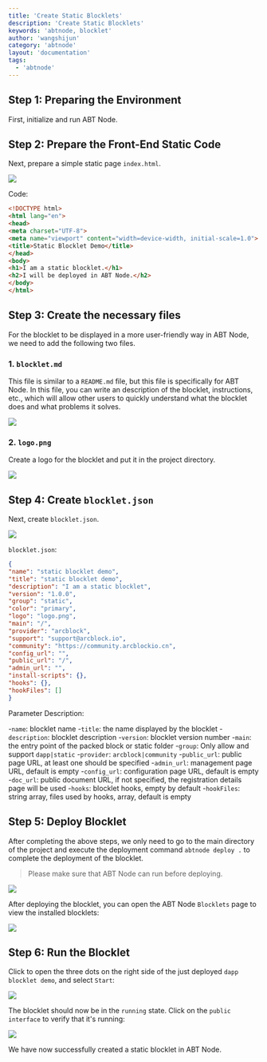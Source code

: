 ```yaml
---
title: 'Create Static Blocklets'
description: 'Create Static Blocklets'
keywords: 'abtnode, blocklet'
author: 'wangshijun'
category: 'abtnode'
layout: 'documentation'
tags:
  - 'abtnode'
---
```


## Step 1: Preparing the Environment

First, initialize and run ABT Node.

## Step 2: Prepare the Front-End Static Code

Next, prepare a simple static page `index.html`.

![](./images/create-static-blocklet-1.png)

Code:

```html
<!DOCTYPE html>
<html lang="en">
<head>
<meta charset="UTF-8">
<meta name="viewport" content="width=device-width, initial-scale=1.0">
<title>Static Blocklet Demo</title>
</head>
<body>
<h1>I am a static blocklet.</h1>
<h2>I will be deployed in ABT Node.</h2>
</body>
</html>
```

## Step 3: Create the necessary files

For the blocklet to be displayed in a more user-friendly way in ABT Node, we need to add the following two files.

### 1. `blocklet.md`

This file is similar to a `README.md` file, but this file is specifically for ABT Node. In this file, you can write an description of the blocklet, instructions, etc., which will allow other users to quickly understand what the blocklet does and what problems it solves.

![](./images/create-static-blocklet-2.png)

### 2. `logo.png`

Create a logo for the blocklet and put it in the project directory.

![](./images/create-static-blocklet-3.png)

## Step 4: Create `blocklet.json`

Next, create `blocklet.json`.

![](./images/create-static-blocklet-4.png)

`blocklet.json`:

```json
{
"name": "static blocklet demo",
"title": "static blocklet demo",
"description": "I am a static blocklet",
"version": "1.0.0",
"group": "static",
"color": "primary",
"logo": "logo.png",
"main": "/",
"provider": "arcblock",
"support": "support@arcblock.io",
"community": "https://community.arcblockio.cn",
"config_url": "",
"public_url": "/",
"admin_url": "",
"install-scripts": {},
"hooks": {},
"hookFiles": []
}
```

Parameter Description:

-`name`: blocklet name
-`title`: the name displayed by the blocklet
-`description`: blocklet description
-`version`: blocklet version number
-`main`: the entry point of the packed block or static folder
-`group`: Only allow and support `dapp|static`
-`provider`: `arcblock|community`
-`public_url`: public page URL, at least one should be specified
-`admin_url`: management page URL, default is empty
-`config_url`: configuration page URL, default is empty
-`doc_url`: public document URL, if not specified, the registration details page will be used
-`hooks`: blocklet hooks, empty by default
-`hookFiles`: string array, files used by hooks, array, default is empty


## Step 5: Deploy Blocklet

After completing the above steps, we only need to go to the main directory of the project and execute the deployment command `abtnode deploy .` to complete the deployment of the blocklet.

> Please make sure that ABT Node can run before deploying.

![](./images/create-static-blocklet-5.png)

After deploying the blocklet, you can open the ABT Node `Blocklets` page to view the installed blocklets:

![](./images/create-static-blocklet-6-en.png)

## Step 6: Run  the Blocklet

Click to open the three dots on the right side of the just deployed `dapp blocklet demo`, and select `Start`:

![](./images/create-static-blocklet-7-en.png)

The blocklet should now be in the `running` state. Click on the `public interface` to verify that it's running:

![](./images/create-static-blocklet-8.png)

We have now successfully created a static blocklet in ABT Node.
